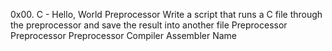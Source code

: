 0x00. C - Hello, World
Preprocessor
Write a script that runs a C file through the preprocessor and save the result into another file
Preprocessor
Preprocessor
Preprocessor
Compiler
Assembler
Name
